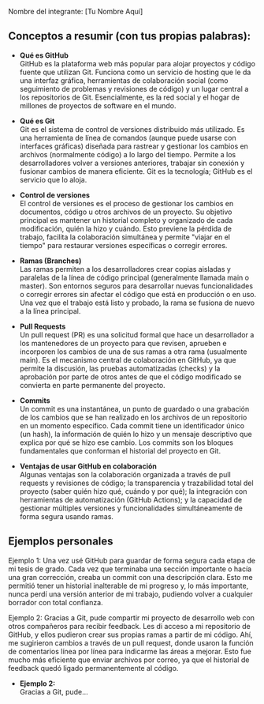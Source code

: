 Nombre del integrante: [Tu Nombre Aquí]

## Conceptos a resumir (con tus propias palabras):

- **Qué es GitHub**  
GitHub es la plataforma web más popular para alojar proyectos y código fuente que utilizan Git. Funciona como un servicio de hosting que le da una interfaz gráfica, herramientas de colaboración social (como seguimiento de problemas y revisiones de código) y un lugar central a los repositorios de Git. Esencialmente, es la red social y el hogar de millones de proyectos de software en el mundo.

- **Qué es Git**  
Git es el sistema de control de versiones distribuido más utilizado. Es una herramienta de línea de comandos (aunque puede usarse con interfaces gráficas) diseñada para rastrear y gestionar los cambios en archivos (normalmente código) a lo largo del tiempo. Permite a los desarrolladores volver a versiones anteriores, trabajar sin conexión y fusionar cambios de manera eficiente. Git es la tecnología; GitHub es el servicio que lo aloja.

- **Control de versiones**  
El control de versiones es el proceso de gestionar los cambios en documentos, código u otros archivos de un proyecto. Su objetivo principal es mantener un historial completo y organizado de cada modificación, quién la hizo y cuándo. Esto previene la pérdida de trabajo, facilita la colaboración simultánea y permite "viajar en el tiempo" para restaurar versiones específicas o corregir errores.

- **Ramas (Branches)**  
Las ramas permiten a los desarrolladores crear copias aisladas y paralelas de la línea de código principal (generalmente llamada main o master). Son entornos seguros para desarrollar nuevas funcionalidades o corregir errores sin afectar el código que está en producción o en uso. Una vez que el trabajo está listo y probado, la rama se fusiona de nuevo a la línea principal.

- **Pull Requests**  
Un pull request (PR) es una solicitud formal que hace un desarrollador a los mantenedores de un proyecto para que revisen, aprueben e incorporen los cambios de una de sus ramas a otra rama (usualmente main). Es el mecanismo central de colaboración en GitHub, ya que permite la discusión, las pruebas automatizadas (checks) y la aprobación por parte de otros antes de que el código modificado se convierta en parte permanente del proyecto.

- **Commits**  
Un commit es una instantánea, un punto de guardado o una grabación de los cambios que se han realizado en los archivos de un repositorio en un momento específico. Cada commit tiene un identificador único (un hash), la información de quién lo hizo y un mensaje descriptivo que explica por qué se hizo ese cambio. Los commits son los bloques fundamentales que conforman el historial del proyecto en Git.

- **Ventajas de usar GitHub en colaboración**  
Algunas ventajas son la colaboración organizada a través de pull requests y revisiones de código; la transparencia y trazabilidad total del proyecto (saber quién hizo qué, cuándo y por qué); la integración con herramientas de automatización (GitHub Actions); y la capacidad de gestionar múltiples versiones y funcionalidades simultáneamente de forma segura usando ramas.

## Ejemplos personales

Ejemplo 1:
Una vez usé GitHub para guardar de forma segura cada etapa de mi tesis de grado. Cada vez que terminaba una sección importante o hacía una gran corrección, creaba un commit con una descripción clara. Esto me permitió tener un historial inalterable de mi progreso y, lo más importante, nunca perdí una versión anterior de mi trabajo, pudiendo volver a cualquier borrador con total confianza.

Ejemplo 2:
Gracias a Git, pude compartir mi proyecto de desarrollo web con otros compañeros para recibir feedback. Les di acceso a mi repositorio de GitHub, y ellos pudieron crear sus propias ramas a partir de mi código. Ahí, me sugirieron cambios a través de un pull request, donde usaron la función de comentarios línea por línea para indicarme las áreas a mejorar. Esto fue mucho más eficiente que enviar archivos por correo, ya que el historial de feedback quedó ligado permanentemente al código.


- **Ejemplo 2:**  
  Gracias a Git, pude...
